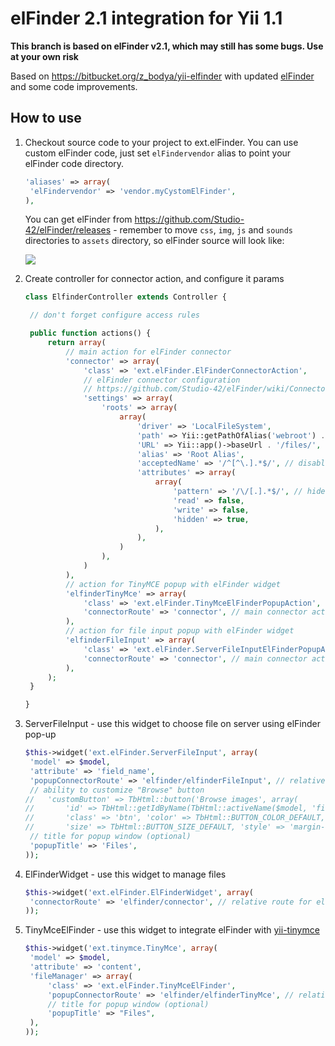 elFinder 2.1 integration for Yii 1.1
====================================

**This branch is based on elFinder v2.1, which may still has some bugs. Use at your own risk**

Based on https://bitbucket.org/z_bodya/yii-elfinder with updated [elFinder](https://github.com/Studio-42/elFinder) and some code improvements.

How to use
----------

1. Checkout source code to your project to ext.elFinder.
   You can use custom elFinder code, just set `elFindervendor` alias to point your elFinder code directory.

   ```php
   'aliases' => array(
   	'elFindervendor' => 'vendor.myCystomElFinder',
   ),
   ```

   You can get elFinder from https://github.com/Studio-42/elFinder/releases - remember to move `css`, `img`, `js`
   and `sounds` directories to `assets` directory, so elFinder source will look like:

   ![](http://f.rob006.net/p/2016/5acc96076751b96d9d94cc3f65de.png)

2. Create controller for connector action, and configure it params

   ```php
   class ElfinderController extends Controller {

    // don't forget configure access rules

   	public function actions() {
   		return array(
   			// main action for elFinder connector
   			'connector' => array(
   				'class' => 'ext.elFinder.ElFinderConnectorAction',
   				// elFinder connector configuration
   				// https://github.com/Studio-42/elFinder/wiki/Connector-configuration-options
   				'settings' => array(
   					'roots' => array(
   						array(
   							'driver' => 'LocalFileSystem',
   							'path' => Yii::getPathOfAlias('webroot') . '/files/',
   							'URL' => Yii::app()->baseUrl . '/files/',
   							'alias' => 'Root Alias',
   							'acceptedName' => '/^[^\.].*$/', // disable creating dotfiles
   							'attributes' => array(
   								array(
   									'pattern' => '/\/[.].*$/', // hide dotfiles
   									'read' => false,
   									'write' => false,
   									'hidden' => true,
   								),
   							),
   						)
   					),
   				)
   			),
   			// action for TinyMCE popup with elFinder widget
   			'elfinderTinyMce' => array(
   				'class' => 'ext.elFinder.TinyMceElFinderPopupAction',
   				'connectorRoute' => 'connector', // main connector action id
   			),
   			// action for file input popup with elFinder widget
   			'elfinderFileInput' => array(
   				'class' => 'ext.elFinder.ServerFileInputElFinderPopupAction',
   				'connectorRoute' => 'connector', // main connector action id
   			),
   		);
   	}

   }
   ```

3. ServerFileInput - use this widget to choose file on server using elFinder pop-up

   ```php
   $this->widget('ext.elFinder.ServerFileInput', array(
   	'model' => $model,
   	'attribute' => 'field_name',
   	'popupConnectorRoute' => 'elfinder/elfinderFileInput', // relative route for file input action
   	// ability to customize "Browse" button
   //	'customButton' => TbHtml::button('Browse images', array(
   //		'id' => TbHtml::getIdByName(TbHtml::activeName($model, 'field_name')) . 'browse',
   //		'class' => 'btn', 'color' => TbHtml::BUTTON_COLOR_DEFAULT,
   //		'size' => TbHtml::BUTTON_SIZE_DEFAULT, 'style' => 'margin-left:10px;')),
   	// title for popup window (optional)
   	'popupTitle' => 'Files',
   ));
   ```

4. ElFinderWidget - use this widget to manage files

   ```php
   $this->widget('ext.elFinder.ElFinderWidget', array(
   	'connectorRoute' => 'elfinder/connector', // relative route for elFinder connector action
   ));
   ```

5. TinyMceElFinder - use this widget to integrate elFinder with [yii-tinymce](https://github.com/rob006/yii-tinymce)

   ```php
   $this->widget('ext.tinymce.TinyMce', array(
   	'model' => $model,
   	'attribute' => 'content',
   	'fileManager' => array(
   		'class' => 'ext.elFinder.TinyMceElFinder',
   		'popupConnectorRoute' => 'elfinder/elfinderTinyMce', // relative route for TinyMCE popup action
   		// title for popup window (optional)
   		'popupTitle' => "Files",
   	),
   ));
   ```
